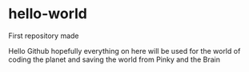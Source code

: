 # hello-world
First repository made


Hello Github hopefully everything on here will be used for the world of coding the planet and saving the world from Pinky and the Brain
